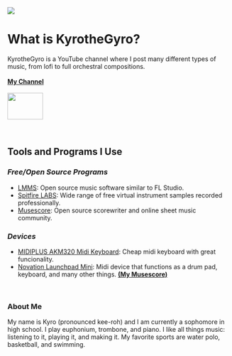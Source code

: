 <img src="https://drive.google.com/uc?export=view&id=1EkH8jQtnlIYEFZUuO39lwvfXOW-s3aEU" width=auto max-width="800" height=auto> <br>
# What is KyrotheGyro?

KyrotheGyro is a YouTube channel where I post many different types of music, from lofi to full orchestral compositions. <br> <br>
[**My Channel**](https://www.youtube.com/channel/UCaYCVyiqWzOggBd5s6eRptQ) <br> <br>
<img src="https://drive.google.com/uc?export=view&id=1oDVb_rNlMEpPJPTwA5uCHE-fnMaqnysL" width="80" height="60">

<br>

## Tools and Programs I Use

### _Free/Open Source Programs_ <br>
- [LMMS](lmms.io): Open source music software similar to FL Studio. <br>
- [Spitfire LABS](labs.spitfireaudio.com): Wide range of free virtual instrument samples recorded professionally. <br>
- [Musescore](musescore.com): Open source scorewriter and online sheet music community. <br>

### _Devices_ 
- [MIDIPLUS AKM320 Midi Keyboard](http://www.midiplus.com/html/akm320.html): Cheap midi keyboard with great funcionality. <br>
- [Novation Launchpad Mini](https://novationmusic.com/en/launch/launchpad-mini): Midi device that functions as a drum pad, keyboard, and many other things. [**(My Musescore)**](https://musescore.com/user/25733076?q=user/25733076)

<br>

### About Me

My name is Kyro (pronounced kee-roh) and I am currently a sophomore in high school. I play euphonium, trombone, and piano. I like all things music: listening to it, playing it, and making it. My favorite sports are water polo, basketball, and swimming. 

